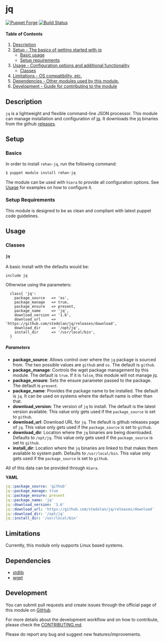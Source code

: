 # jq

[![Puppet Forge](http://img.shields.io/puppetforge/v/rehan/jq.svg)](https://forge.puppetlabs.com/rehan/jq) [![Build Status](https://travis-ci.com/rehanone/puppet-jq.svg?branch=master)](https://travis-ci.com/rehanone/puppet-jq)

#### Table of Contents

1. [Description](#description)
2. [Setup - The basics of getting started with jq](#setup)
    * [Basic usage](#basics)
    * [Setup requirements](#setup-requirements)
3. [Usage - Configuration options and additional functionality](#usage)
    * [Classes](#classes)
4. [Limitations - OS compatibility, etc.](#limitations)
5. [Dependencies - Other modules used by this module.](#dependencies)
6. [Development - Guide for contributing to the module](#development)

## Description

`jq` is a lightweight and flexible command-line JSON processor. This module can manage installation and configuration of [jq](https://stedolan.github.io/jq/).
It downloads the jq binaries from the github [releases](https://github.com/stedolan/jq/releases).

## Setup

### Basics

In order to install `rehan-jq`, run the following command:
```bash
$ puppet module install rehan-jq
```
The module can be used with `hiera` to provide all configuration options. See [Usage](#usage) for examples on how to configure it.

### Setup Requirements

This module is designed to be as clean and compliant with latest puppet code guidelines.

## Usage

### Classes

#### `jq`

A basic install with the defaults would be:
```puppet
include jq
```

Otherwise using the parameters:  
```puppet
  class{ 'jq':
    package_source   => 'os',
    package_manage   => true,
    package_ensure   => present,
    package_name     => 'jq',
    download_version => '1.6',
    download_url     => 'https://github.com/stedolan/jq/releases/download',
    download_dir     => '/opt/jq',
    install_dir      => '/usr/local/bin',
  }
```

##### Parameters

* **package_source**: Allows control over where the `jq` package is sourced from. The two possible values are `github` and `os`. The default is `github`.
* **package_manage**: Controls the wget package management by this module. The default is `true`. If it is `false`, this module will not manage jq.
* **package_ensure**: Sets the ensure parameter passed to the package. The default is `present`.
* **package_name**: Provides the package name to be installed. The default is `jq`. It can be used on systems where the default name is other than that.
* **download_version**: The version of `jq` to install. The default is the latest version available. This value only gets used if the `package_source` is set to `github`.
* **download_url**: Download URL for `jq`. The default is github releases page of `jq`. This value only gets used if the `package_source` is set to `github`.
* **download_dir**: Location where the `jq` binaries are being downloaded. Defaults to `/opt/jq`. This value only gets used if the `package_source` is set to `github`.
* **install_dir**: Location where the `jq` binaries are linked to that makes them available to system path. Defaults to `/usr/local/bin`. This value only gets used if the `package_source` is set to `github`.


All of this data can be provided through `Hiera`. 

**YAML**
```yaml
jq::package_source: 'github'
jq::package_manage: true
jq::package_ensure: present
jq::package_name: 'jq'
jq::download_version: '1.6'
jq::download_url: 'https://github.com/stedolan/jq/releases/download'
jq::download_dir: '/opt/jq'
jq::install_dir: '/usr/local/bin'
```


## Limitations

Currently, this module only supports Linux based systems.

## Dependencies

* [stdlib][1]
* [wget][2]

[1]:https://forge.puppet.com/puppetlabs/stdlib
[2]:https://forge.puppet.com/rehan/wget

## Development

You can submit pull requests and create issues through the official page of this module on [GitHub](https://github.com/rehanone/puppet-jq).

For more details about the development workflow and on how to contribute,
please check the [CONTRIBUTING.md](.github/CONTRIBUTING.md).

Please do report any bug and suggest new features/improvements.

